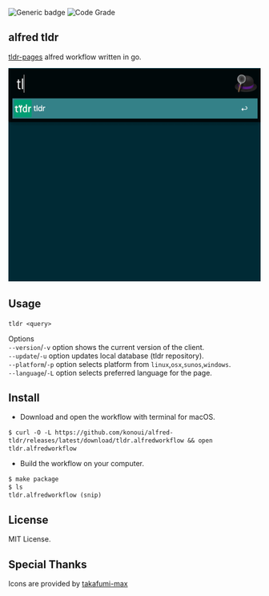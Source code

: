 ![Generic badge](https://github.com/konoui/alfred-tldr/workflows/test/badge.svg)
![Code Grade](https://www.code-inspector.com/project/20715/status/svg)

## alfred tldr

[tldr-pages](https://github.com/tldr-pages/tldr) alfred workflow written in go.

![alfred-tldr](./alfred-tldr.gif)

## Usage

`tldr <query>`

Options  
`--version`/`-v` option shows the current version of the client.  
`--update`/`-u` option updates local database (tldr repository).  
`--platform`/`-p` option selects platform from `linux`,`osx`,`sunos`,`windows`.  
`--language`/`-L` option selects preferred language for the page.

## Install

- Download and open the workflow with terminal for macOS.

```
$ curl -O -L https://github.com/konoui/alfred-tldr/releases/latest/download/tldr.alfredworkflow && open tldr.alfredworkflow
```

- Build the workflow on your computer.

```
$ make package
$ ls
tldr.alfredworkflow (snip)
```

## License

MIT License.

## Special Thanks

Icons are provided by [takafumi-max](https://github.com/takafumi-max)
